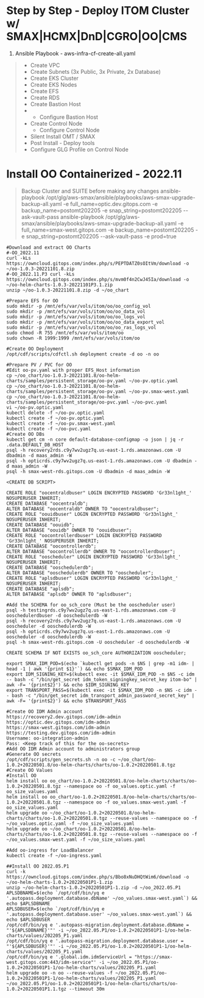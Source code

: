 # Step by Step - Deploy ITOM Cluster w/ SMAX|HCMX|DnD|CGRO|OO|CMS

1. Ansible Playbook - aws-infra-cf-create-all.yaml
 > - Create VPC
 > - Create Subnets (3x Public, 3x Private, 2x Database)
 > - Create EKS Cluster
 > - Create EKS Nodes
 > - Create EFS
 > - Create RDS
 > - Create Bastion Host
 > - - Configure Bastion Host
 > - Create Control Node
 >   - Configure Control Node
 > - Silent Install OMT / SMAX
 > - Post Install - Deploy tools
 > - Configure GLG Profile on Control Node


# Install OO Containerized - 2022.11

> Backup Cluster and SUITE before making any changes
> ansible-playbook /opt/glg/aws-smax/ansible/playbooks/aws-smax-upgrade-backup-all.yaml -e full_name=optic.dev.gitops.com -e backup_name=postomt202205 -e snap_string=postomt202205 --ask-vault-pass
> ansible-playbook /opt/glg/aws-smax/ansible/playbooks/aws-smax-upgrade-backup-all.yaml -e full_name=smax-west.gitops.com -e backup_name=postomt202205 -e snap_string=postomt202205 --ask-vault-pass -e prod=true
    
    #Download and extract OO Charts
    #-OO_2022.11
    curl -kLs https://owncloud.gitops.com/index.php/s/PEPTDATZ0sOItVm/download -o ~/oo-1.0.3-20221101.8.zip
    #-OO_2022.11.P3 curl -kLs https://owncloud.gitops.com/index.php/s/mvm0f4n2CwJ45Ia/download -o ~/oo-helm-charts-1.0.3-20221101P3.1.zip
    unzip ~/oo-1.0.3-20221101.8.zip -d ~/oo_chart
    
    #Prepare EFS for OO
    sudo mkdir -p /mnt/efs/var/vols/itom/oo/oo_config_vol
    sudo mkdir -p /mnt/efs/var/vols/itom/oo/oo_data_vol
    sudo mkdir -p /mnt/efs/var/vols/itom/oo/oo_logs_vol
    sudo mkdir -p /mnt/efs/var/vols/itom/oo/oo_data_export_vol
    sudo mkdir -p /mnt/efs/var/vols/itom/oo/oo_ras_logs_vol
    sudo chmod -R 755 /mnt/efs/var/vols/itom/oo
    sudo chown -R 1999:1999 /mnt/efs/var/vols/itom/oo
    
    #Create OO Deployment
    /opt/cdf/scripts/cdfctl.sh deployment create -d oo -n oo
    
    #Prepare PV / PVC for OO
    #Edit oo-pv.yaml with proper EFS_Host information
    cp ~/oo_chart/oo-1.0.3-20221101.8/oo-helm-charts/samples/persistent_storage/oo-pv.yaml ~/oo-pv.optic.yaml
    cp ~/oo_chart/oo-1.0.3-20221101.8/oo-helm-charts/samples/persistent_storage/oo-pv.yaml ~/oo-pv.smax-west.yaml
    cp ~/oo_chart/oo-1.0.3-20221101.8/oo-helm-charts/samples/persistent_storage/oo-pvc.yaml ~/oo-pvc.yaml
    vi ~/oo-pv.optic.yaml
    kubectl delete -f ~/oo-pv.optic.yaml
    kubectl create -f ~/oo-pv.optic.yaml
    kubectl create -f ~/oo-pv.smax-west.yaml
    kubectl create -f ~/oo-pvc.yaml
    #Create OO DBs
    kubectl get cm -n core default-database-configmap -o json | jq -r .data.DEFAULT_DB_HOST
    psql -h recovery2rds.c9y7wv2ugz7q.us-east-1.rds.amazonaws.com -U dbadmin -d maas_admin -W
    psql -h opticrds.c9y7wv2ugz7q.us-east-1.rds.amazonaws.com -U dbadmin -d maas_admin -W
    psql -h smax-west-rds.gitops.com -U dbadmin -d maas_admin -W
    
    <CREATE DB SCRIPT>
    
    CREATE ROLE "oocentraldbuser" LOGIN ENCRYPTED PASSWORD 'Gr33nl1ght_' NOSUPERUSER INHERIT;
    CREATE DATABASE "oocentraldb"; 
    ALTER DATABASE "oocentraldb" OWNER TO "oocentraldbuser";
    CREATE ROLE "oouidbuser" LOGIN ENCRYPTED PASSWORD 'Gr33nl1ght_' NOSUPERUSER INHERIT;
    CREATE DATABASE "oouidb"; 
    ALTER DATABASE "oouidb" OWNER TO "oouidbuser";
    CREATE ROLE "oocontrollerdbuser" LOGIN ENCRYPTED PASSWORD 'Gr33nl1ght_' NOSUPERUSER INHERIT;
    CREATE DATABASE "oocontrollerdb"; 
    ALTER DATABASE "oocontrollerdb" OWNER TO "oocontrollerdbuser";
    CREATE ROLE "ooscheduler" LOGIN ENCRYPTED PASSWORD 'Gr33nl1ght_' NOSUPERUSER INHERIT;
    CREATE DATABASE "ooschedulerdb"; 
    ALTER DATABASE "ooschedulerdb" OWNER TO "ooscheduler";
    CREATE ROLE "aplsdbuser" LOGIN ENCRYPTED PASSWORD 'Gr33nl1ght_' NOSUPERUSER INHERIT;
    CREATE DATABASE "aplsdb"; 
    ALTER DATABASE "aplsdb" OWNER TO "aplsdbuser";

    #Add the SCHEMA for oo_sch_core (Must be the ooscheduler user)
    psql -h testingrds.c9y7wv2ugz7q.us-east-1.rds.amazonaws.com -U ooschedulerdbuser -d ooschedulerdb -W
    psql -h recovery2rds.c9y7wv2ugz7q.us-east-1.rds.amazonaws.com -U ooscheduler -d ooschedulerdb -W
    psql -h opticrds.c9y7wv2ugz7q.us-east-1.rds.amazonaws.com -U ooscheduler -d ooschedulerdb -W
    psql -h smax-west-rds.gitops.com -U ooscheduler -d ooschedulerdb -W

    CREATE SCHEMA IF NOT EXISTS oo_sch_core AUTHORIZATION ooscheduler;

    export SMAX_IDM_POD=$(echo `kubectl get pods -n $NS | grep -m1 idm- | head -1 | awk '{print $1}'`) && echo $SMAX_IDM_POD
    export IDM_SIGNING_KEY=$(kubectl exec -it $SMAX_IDM_POD -n $NS -c idm -- bash -c "/bin/get_secret idm_token_signingkey_secret_key itom-bo" | awk -F= '{print$2}') && echo $IDM_SIGNING_KEY
    export TRANSPORT_PASS=$(kubectl exec -it $SMAX_IDM_POD -n $NS -c idm -- bash -c "/bin/get_secret idm_transport_admin_password_secret_key" | awk -F= '{print$2}') && echo $TRANSPORT_PASS
    
    #Create OO IDM Admin account
    https://recovery2.dev.gitops.com/idm-admin
    https://optic.dev.gitops.com/idm-admin
    https://smax-west.gitops.com/idm-admin
    https://testing.dev.gitops.com/idm-admin
    Username: oo-integration-admin
    Pass: <Keep track of this for the oo-secrets>
    #Add OO IDM Admin account to administrators group
    #Generate OO secrets
    /opt/cdf/scripts/gen_secrets.sh -n oo -c ~/oo_chart/oo-1.0.2+20220501.8/oo-helm-charts/charts/oo-1.0.2+20220501.8.tgz
    #Create OO Values
    #Install OO
    helm install oo oo_chart/oo-1.0.2+20220501.8/oo-helm-charts/charts/oo-1.0.2+20220501.8.tgz --namespace oo -f oo_values.optic.yaml -f oo_size_values.yaml
    helm install oo oo_chart/oo-1.0.2+20220501.8/oo-helm-charts/charts/oo-1.0.2+20220501.8.tgz --namespace oo -f oo_values.smax-west.yaml -f oo_size_values.yaml
    helm upgrade oo ~/oo_chart/oo-1.0.2+20220501.8/oo-helm-charts/charts/oo-1.0.2+20220501.8.tgz --reuse-values --namespace oo -f ~/oo_values.optic.yaml -f ~/oo_size_values.yaml
    helm upgrade oo ~/oo_chart/oo-1.0.2+20220501.8/oo-helm-charts/charts/oo-1.0.2+20220501.8.tgz --reuse-values --namespace oo -f ~/oo_values.smax-west.yaml -f ~/oo_size_values.yaml
    
    #Add oo-ingress for LoadBalancer
    kubectl create -f ~/oo-ingress.yaml
    
    ##Install OO 2022.05.P1
    curl -k https://owncloud.gitops.com/index.php/s/Bbo8xNuDHQtWim6/download -o ~/oo-helm-charts-1.0.2+20220501P1-1.zip
    unzip ~/oo-helm-charts-1.0.2+20220501P1-1.zip -d ~/oo_2022.05.P1
    APLSDBNAME=$(echo `/opt/cdf/bin/yq e '.autopass.deployment.database.dbName' ~/oo_values.smax-west.yaml`) && echo $APLSDBNAME
    APLSDBUSER=$(echo `/opt/cdf/bin/yq e '.autopass.deployment.database.user' ~/oo_values.smax-west.yaml`) && echo $APLSDBUSER
    /opt/cdf/bin/yq e '.autopass-migration.deployment.database.dbName = "'${APLSDBNAME}'"' -i ~/oo_2022.05.P1/oo-1.0.2+20220501P1-1/oo-helm-charts/values/202205_P1.yaml
    /opt/cdf/bin/yq e '.autopass-migration.deployment.database.user = "'${APLSDBUSER}'"' -i ~/oo_2022.05.P1/oo-1.0.2+20220501P1-1/oo-helm-charts/values/202205_P1.yaml
    /opt/cdf/bin/yq e '.global.idm.idmServiceUrl = "https://smax-west.gitops.com:443/idm-service"' -i ~/oo_2022.05.P1/oo-1.0.2+20220501P1-1/oo-helm-charts/values/202205_P1.yaml
    helm upgrade oo -n oo --reuse-values -f ~/oo_2022.05.P1/oo-1.0.2+20220501P1-1/oo-helm-charts/values/202205_P1.yaml ~/oo_2022.05.P1/oo-1.0.2+20220501P1-1/oo-helm-charts/charts/oo-1.0.2+20220501P1.1.tgz --timeout 30m
